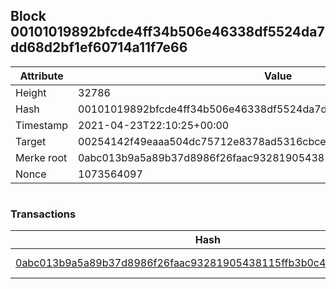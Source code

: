 ## Block 00101019892bfcde4ff34b506e46338df5524da7dd68d2bf1ef60714a11f7e66

Attribute | Value
--- | ---
Height | 32786
Hash | 00101019892bfcde4ff34b506e46338df5524da7dd68d2bf1ef60714a11f7e66
Timestamp | 2021-04-23T22:10:25+00:00
Target | 00254142f49eaaa504dc75712e8378ad5316cbcead634704b3734b6271167cc4
Merke root | 0abc013b9a5a89b37d8986f26faac93281905438115ffb3b0c421f67f8616efd
Nonce | 1073564097

```

```

### Transactions

Hash | Amount
--- | ---
[0abc013b9a5a89b37d8986f26faac93281905438115ffb3b0c421f67f8616efd](0abc013b9a5a89b37d8986f26faac93281905438115ffb3b0c421f67f8616efd.md) | 10.00000000 SKEPTI 
